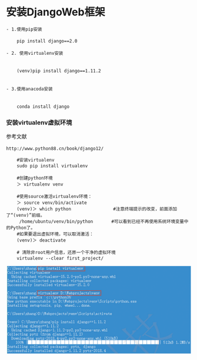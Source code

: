# 安装DjangoWeb框架
```
- 1.使用pip安装

    pip install django==2.0
    
- 2. 使用virtualenv安装
    
    
    (venv)pip install django==1.11.2
    
    
- 3.使用anacoda安装
    
    
    conda install django
```


### 安装virtualenv虚拟环境
参考文献

`http://www.python88.cn/book/django12/`


```
	#安装virtualenv
	sudo pip install virtualenv

	#创建python环境
	＞ virtualenv venv
	
	#使用source激活virtualenv环境：
	＞ source venv/bin/activate
	(venv)＞ which python 				#注意终端提示的改变，前面添加了“(venv)”前缀。    
	 /home/ubuntu/venv/bin/python 		#可以看到已经不再使用系统环境变量中的Python了。
	#如果要退出虚拟环境，可以取消激活：     
	(venv)＞ deactivate
	
	# 清除非root用户信息，还原一个干净的虚拟环境
	virtualenv --clear first_project/

```




![](../../../_static/install_virtualenv.PNG)




    